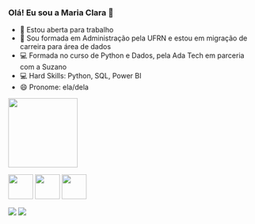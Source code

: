 ### Olá! Eu sou a Maria Clara 🤩


- 🔭 Estou aberta para trabalho
- 🌱 Sou formada em Administração pela UFRN e estou em migração de carreira para área de dados
- 💻 Formada no curso de Python e Dados, pela Ada Tech em parceria com a Suzano
- 💻 Hard Skills: Python, SQL, Power BI
- 😄 Pronome: ela/dela

 <img height="140em" src="https://github-readme-stats.vercel.app/api/top-langs/?username=mclararibeiro&s&theme=dracula)">
 

 <img src="https://cdn.jsdelivr.net/gh/devicons/devicon/icons/python/python-original-wordmark.svg" width="50" height="50"/>   <img src="https://cdn.jsdelivr.net/gh/devicons/devicon/icons/pandas/pandas-original-wordmark.svg" width="50" height="50" />   <img src="https://cdn.jsdelivr.net/gh/devicons/devicon/icons/postgresql/postgresql-original-wordmark.svg" width="50" height="50"/> 
           
          
          
          
 
 
            
 
<a href="https://www.linkedin.com/in/mariaclararibeiros/" target="_blank"><img src="https://img.shields.io/badge/-LinkedIn-%230077B5?style=for-the-badge&logo=linkedin&logoColor=white" target="_blank"></a>
<a href = "mailto:eumariaclara5@gmail.com"><img src="https://img.shields.io/badge/Gmail-D14836?style=for-the-badge&logo=gmail&logoColor=white" target="_blank"></a>          
